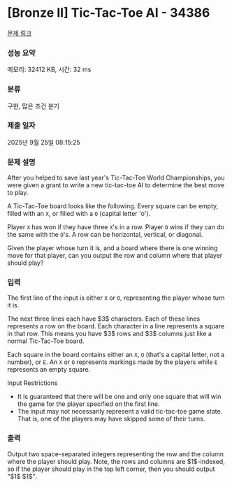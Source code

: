 # [Bronze II] Tic-Tac-Toe AI - 34386 

[문제 링크](https://www.acmicpc.net/problem/34386) 

### 성능 요약

메모리: 32412 KB, 시간: 32 ms

### 분류

구현, 많은 조건 분기

### 제출 일자

2025년 9월 25일 08:15:25

### 문제 설명

<p>After you helped to save last year's Tic-Tac-Toe World Championships, you were given a grant to write a new tic-tac-toe AI to determine the best move to play.</p>

<p>A Tic-Tac-Toe board looks like the following. Every square can be empty, filled with an <code>X</code>, or filled with a <code>O</code> (capital letter 'o').</p>

<p>Player <code>X</code> has won if they have three <code>X</code>'s in a row. Player <code>O</code> wins if they can do the same with the <code>O</code>'s. A row can be horizontal, vertical, or diagonal.</p>

<p>Given the player whose turn it is, and a board where there is one winning move for that player, can you output the row and column where that player should play?</p>

### 입력 

 <p>The first line of the input is either <code>X</code> or <code>O</code>, representing the player whose turn it is.</p>

<p>The next three lines each have $3$ characters. Each of these lines represents a row on the board. Each character in a line represents a square in that row. This means you have $3$ rows and $3$ columns just like a normal Tic-Tac-Toe board.</p>

<p>Each square in the board contains either an <code>X</code>, <code>O</code> (that's a capital letter, not a number), or <code>E</code>. An <code>X</code> or <code>O</code> represents markings made by the players while <code>E</code> represents an empty square.</p>

<p>Input Restrictions</p>

<ul>
	<li>It is guaranteed that there will be one and only one square that will win the game for the player specified on the first line.</li>
	<li>The input may not necessarily represent a valid tic-tac-toe game state. That is, one of the players may have skipped some of their turns.</li>
</ul>

### 출력 

 <p>Output two space-separated integers representing the row and the column where the player should play. Note, the rows and columns are $1$-indexed, so if the player should play in the top left corner, then you should output "$1$ $1$".</p>

